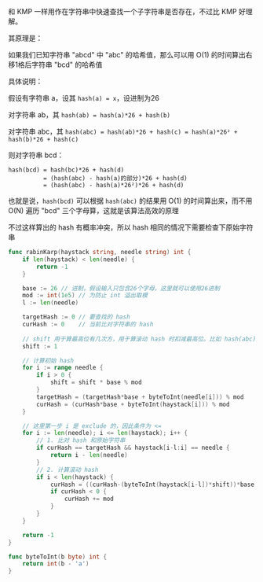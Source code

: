 和 KMP 一样用作在字符串中快速查找一个子字符串是否存在，不过比 KMP 好理解。



其原理是：

如果我们已知字符串 "abcd" 中 "abc" 的哈希值，那么可以用 O(1) 的时间算出右移1格后字符串 "bcd" 的哈希值



具体说明：

假设有字符串 a，设其 `hash(a) = x`，设进制为26

对字符串 ab，其 `hash(ab) = hash(a)*26 + hash(b)`

对字符串 abc，其 `hash(abc) = hash(ab)*26 + hash(c) = hash(a)*26² + hash(b)*26 + hash(c)`

则对字符串 bcd：

```
hash(bcd) = hash(bc)*26 + hash(d)
          = (hash(abc) - hash(a)的部分)*26 + hash(d)
          = (hash(abc) - hash(a)*26²)*26 + hash(d)
```

也就是说，`hash(bcd)` 可以根据 `hash(abc)` 的结果用 O(1) 的时间算出来，而不用 O(N) 遍历 "bcd" 三个字母算，这就是该算法高效的原理

不过这样算出的 hash 有概率冲突，所以 hash 相同的情况下需要检查下原始字符串





```go
func rabinKarp(haystack string, needle string) int {
    if len(haystack) < len(needle) {
        return -1
    }

    base := 26 // 进制，假设输入只包含26个字母，这里就可以使用26进制
    mod := int(1e5) // 为防止 int 溢出取模
    l := len(needle)

    targetHash := 0 // 要查找的 hash
    curHash := 0    // 当前比对字符串的 hash
    
    // shift 用于算最高位有几次方，用于算滚动 hash 时扣减最高位。比如 hash(abc) = a*26² + b*26 + c，则 shift = 26² 
    shift := 1 

    // 计算初始 hash
    for i := range needle {
        if i > 0 {
            shift = shift * base % mod
        }
        targetHash = (targetHash*base + byteToInt(needle[i])) % mod
        curHash = (curHash*base + byteToInt(haystack[i])) % mod
    }

    // 这里第一步 i 是 exclude 的，因此条件为 <=
    for i := len(needle); i <= len(haystack); i++ {
        // 1. 比对 hash 和原始字符串
        if curHash == targetHash && haystack[i-l:i] == needle {
            return i - len(needle)
        }
        // 2. 计算滚动 hash
        if i < len(haystack) {
            curHash = ((curHash-(byteToInt(haystack[i-l])*shift))*base + byteToInt(haystack[i])) % mod
            if curHash < 0 {
                curHash += mod
            }
        }
    }

    return -1
}

func byteToInt(b byte) int {
    return int(b - 'a')
}
```
